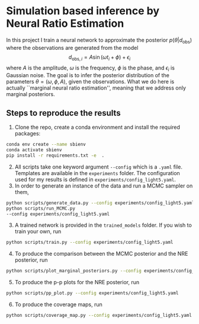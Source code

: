 # Simulation based inference by Neural Ratio Estimation

In this project I train a neural network to approximate the posterior $p(\theta | d_{\text{obs}})$ where the observations are generated from the model
$$
d_{\text{obs},i} = A \sin(\omega t_i + \phi) + \epsilon_i
$$
where $A$ is the amplitude, $\omega$ is the frequency, $\phi$ is the phase, and $\epsilon_i$ is Gaussian noise. The goal is to infer the posterior distribution of the parameters $\theta =(\omega, \phi, A)$, given the observations.
What we do here is actually ``marginal neural ratio estimation'', meaning that we address only marginal posteriors.

## Steps to reproduce the results

1. Clone the repo, create a conda environment and install the required packages: 

```bash
conda env create --name sbienv
conda activate sbienv
pip install -r requirements.txt -e  . 
```
2. All scripts take one keyword argument ``--config`` which is a `.yaml` file. Templates are available in the `experiments` folder.  The configuration used for my results is defined in `experiments/config_light5.yaml`.
2. In order to generate an instance of the data and run a MCMC sampler on them, 
```bash
python scripts/generate_data.py --config experiments/config_light5.yaml
python scripts/run_MCMC.py
--config experiments/config_light5.yaml
```
3. A trained network is provided in the `trained_models` folder. If you wish to train your own, run 
```bash
python scripts/train.py --config experiments/config_light5.yaml
```
4. To produce the comparison between the MCMC posterior and the NRE posterior, run 
```bash
python scripts/plot_marginal_posteriors.py --config experiments/config_light5.yaml
```
5. To produce the p-p plots for the NRE posterior, run 
```bash
python scripts/pp_plot.py --config experiments/config_light5.yaml
``` 

6. To produce the coverage maps, run 
```bash 
python scripts/coverage_map.py --config experiments/config_light5.yaml
```